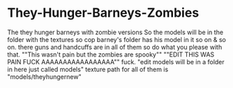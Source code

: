 # They-Hunger-Barneys-Zombies
The they hunger barneys with zombie versions
So the models will be in the folder with the textures
so cop barney's folder has his model in it so on & so on.
there guns and handcuffs are in all of them so do what you please with that.
""This wasn't pain but the zombies are spooky""
""EDIT THIS WAS PAIN FUCK AAAAAAAAAAAAAAAAA""
fuck.
"edit models will be in a folder in here just called models"
texture path for all of them is "models/theyhungernew"
